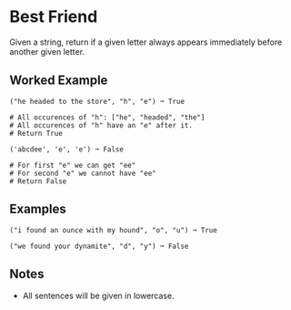 # Best Friend

Given a string, return if a given letter always appears immediately before another given letter.

## Worked Example

```
("he headed to the store", "h", "e") ➞ True

# All occurences of "h": ["he", "headed", "the"]
# All occurences of "h" have an "e" after it.
# Return True

('abcdee', 'e', 'e') ➞ False

# For first "e" we can get "ee"
# For second "e" we cannot have "ee"
# Return False
```

## Examples

```
("i found an ounce with my hound", "o", "u") ➞ True

("we found your dynamite", "d", "y") ➞ False
```

## Notes

- All sentences will be given in lowercase.
